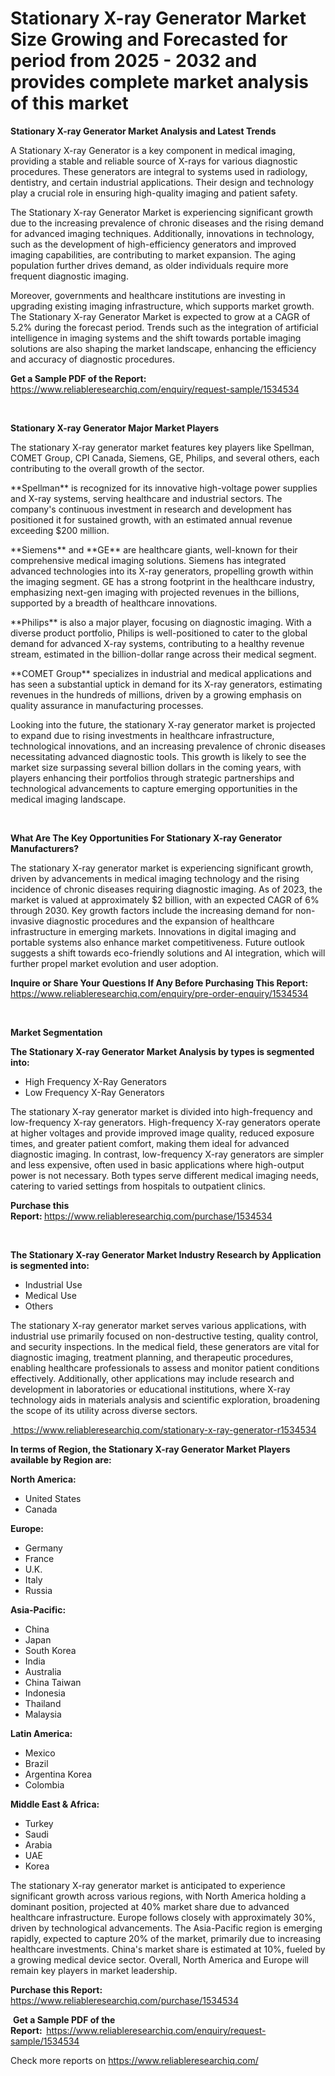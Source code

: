 <p><h1>Stationary X-ray Generator Market Size Growing and Forecasted for period from 2025 - 2032 and provides complete market analysis of this market</h1></p><p><strong>Stationary X-ray Generator Market Analysis and Latest Trends</strong></p>
<p><p>A Stationary X-ray Generator is a key component in medical imaging, providing a stable and reliable source of X-rays for various diagnostic procedures. These generators are integral to systems used in radiology, dentistry, and certain industrial applications. Their design and technology play a crucial role in ensuring high-quality imaging and patient safety.</p><p>The Stationary X-ray Generator Market is experiencing significant growth due to the increasing prevalence of chronic diseases and the rising demand for advanced imaging techniques. Additionally, innovations in technology, such as the development of high-efficiency generators and improved imaging capabilities, are contributing to market expansion. The aging population further drives demand, as older individuals require more frequent diagnostic imaging.</p><p>Moreover, governments and healthcare institutions are investing in upgrading existing imaging infrastructure, which supports market growth. The Stationary X-ray Generator Market is expected to grow at a CAGR of 5.2% during the forecast period. Trends such as the integration of artificial intelligence in imaging systems and the shift towards portable imaging solutions are also shaping the market landscape, enhancing the efficiency and accuracy of diagnostic procedures.</p></p>
<p><strong>Get a Sample PDF of the Report:&nbsp;</strong> <a href="https://www.reliableresearchiq.com/enquiry/request-sample/1534534?utm_campaign=3503&utm_medium=2&utm_source=Github&utm_content=ia&utm_term=11042025&utm_id=stationary-x-ray-generator">https://www.reliableresearchiq.com/enquiry/request-sample/1534534</a></p>
<p>&nbsp;</p>
<p><strong>Stationary X-ray Generator Major Market Players</strong></p>
<p><p>The stationary X-ray generator market features key players like Spellman, COMET Group, CPI Canada, Siemens, GE, Philips, and several others, each contributing to the overall growth of the sector. </p><p>**Spellman** is recognized for its innovative high-voltage power supplies and X-ray systems, serving healthcare and industrial sectors. The company's continuous investment in research and development has positioned it for sustained growth, with an estimated annual revenue exceeding $200 million.</p><p>**Siemens** and **GE** are healthcare giants, well-known for their comprehensive medical imaging solutions. Siemens has integrated advanced technologies into its X-ray generators, propelling growth within the imaging segment. GE has a strong footprint in the healthcare industry, emphasizing next-gen imaging with projected revenues in the billions, supported by a breadth of healthcare innovations.</p><p>**Philips** is also a major player, focusing on diagnostic imaging. With a diverse product portfolio, Philips is well-positioned to cater to the global demand for advanced X-ray systems, contributing to a healthy revenue stream, estimated in the billion-dollar range across their medical segment.</p><p>**COMET Group** specializes in industrial and medical applications and has seen a substantial uptick in demand for its X-ray generators, estimating revenues in the hundreds of millions, driven by a growing emphasis on quality assurance in manufacturing processes.</p><p>Looking into the future, the stationary X-ray generator market is projected to expand due to rising investments in healthcare infrastructure, technological innovations, and an increasing prevalence of chronic diseases necessitating advanced diagnostic tools. This growth is likely to see the market size surpassing several billion dollars in the coming years, with players enhancing their portfolios through strategic partnerships and technological advancements to capture emerging opportunities in the medical imaging landscape.</p></p>
<p>&nbsp;</p>
<p><strong>What Are The Key Opportunities For Stationary X-ray Generator Manufacturers?</strong></p>
<p><p>The stationary X-ray generator market is experiencing significant growth, driven by advancements in medical imaging technology and the rising incidence of chronic diseases requiring diagnostic imaging. As of 2023, the market is valued at approximately $2 billion, with an expected CAGR of 6% through 2030. Key growth factors include the increasing demand for non-invasive diagnostic procedures and the expansion of healthcare infrastructure in emerging markets. Innovations in digital imaging and portable systems also enhance market competitiveness. Future outlook suggests a shift towards eco-friendly solutions and AI integration, which will further propel market evolution and user adoption.</p></p>
<p><strong>Inquire or Share Your Questions If Any Before Purchasing This Report:</strong> <a href="https://www.reliableresearchiq.com/enquiry/pre-order-enquiry/1534534?utm_campaign=3503&utm_medium=2&utm_source=Github&utm_content=ia&utm_term=11042025&utm_id=stationary-x-ray-generator">https://www.reliableresearchiq.com/enquiry/pre-order-enquiry/1534534</a></p>
<p>&nbsp;</p>
<p><strong>Market Segmentation</strong></p>
<p><strong>The Stationary X-ray Generator Market Analysis by types is segmented into:</strong></p>
<p><ul><li>High Frequency X-Ray Generators</li><li>Low Frequency X-Ray Generators</li></ul></p>
<p><p>The stationary X-ray generator market is divided into high-frequency and low-frequency X-ray generators. High-frequency X-ray generators operate at higher voltages and provide improved image quality, reduced exposure times, and greater patient comfort, making them ideal for advanced diagnostic imaging. In contrast, low-frequency X-ray generators are simpler and less expensive, often used in basic applications where high-output power is not necessary. Both types serve different medical imaging needs, catering to varied settings from hospitals to outpatient clinics.</p></p>
<p><strong>Purchase this Report:&nbsp;</strong><a href="https://www.reliableresearchiq.com/purchase/1534534?utm_campaign=3503&utm_medium=2&utm_source=Github&utm_content=ia&utm_term=11042025&utm_id=stationary-x-ray-generator">https://www.reliableresearchiq.com/purchase/1534534</a></p>
<p>&nbsp;</p>
<p><strong>The Stationary X-ray Generator Market Industry Research by Application is segmented into:</strong></p>
<p><ul><li>Industrial Use</li><li>Medical Use</li><li>Others</li></ul></p>
<p><p>The stationary X-ray generator market serves various applications, with industrial use primarily focused on non-destructive testing, quality control, and security inspections. In the medical field, these generators are vital for diagnostic imaging, treatment planning, and therapeutic procedures, enabling healthcare professionals to assess and monitor patient conditions effectively. Additionally, other applications may include research and development in laboratories or educational institutions, where X-ray technology aids in materials analysis and scientific exploration, broadening the scope of its utility across diverse sectors.</p></p>
<p><a href="https://www.reliableresearchiq.com/stationary-x-ray-generator-r1534534?utm_campaign=3503&utm_medium=2&utm_source=Github&utm_content=ia&utm_term=11042025&utm_id=stationary-x-ray-generator">&nbsp;https://www.reliableresearchiq.com/stationary-x-ray-generator-r1534534</a></p>
<p><strong>In terms of Region, the Stationary X-ray Generator Market Players available by Region are:</strong></p>
<p>
    <p> <strong> North America: </strong>
        <ul>
            <li>United States</li>
            <li>Canada</li>
        </ul>
        </p> 
    <p> <strong> Europe: </strong>
        <ul>
            <li>Germany</li>
            <li>France</li>
            <li>U.K.</li>
            <li>Italy</li>
            <li>Russia</li>
        </ul>
        </p> 
    <p> <strong> Asia-Pacific: </strong>
        <ul>
            <li>China</li>
            <li>Japan</li>
            <li>South Korea</li>
            <li>India</li>
            <li>Australia</li>
            <li>China Taiwan</li>
            <li>Indonesia</li>
            <li>Thailand</li>
            <li>Malaysia</li>
        </ul>
        </p> 
    <p> <strong> Latin America: </strong>
        <ul>
            <li>Mexico</li>
            <li>Brazil</li>
            <li>Argentina Korea</li>
            <li>Colombia</li>
        </ul>
        </p> 
    <p> <strong> Middle East & Africa: </strong>
        <ul>
            <li>Turkey</li>
            <li>Saudi</li>
            <li>Arabia</li>
            <li>UAE</li>
            <li>Korea</li>
        </ul>
    </p>
    </p>
<p><p>The stationary X-ray generator market is anticipated to experience significant growth across various regions, with North America holding a dominant position, projected at 40% market share due to advanced healthcare infrastructure. Europe follows closely with approximately 30%, driven by technological advancements. The Asia-Pacific region is emerging rapidly, expected to capture 20% of the market, primarily due to increasing healthcare investments. China's market share is estimated at 10%, fueled by a growing medical device sector. Overall, North America and Europe will remain key players in market leadership.</p></p>
<p><strong>Purchase this Report: </strong><a href="https://www.reliableresearchiq.com/purchase/1534534?utm_campaign=3503&utm_medium=2&utm_source=Github&utm_content=ia&utm_term=11042025&utm_id=stationary-x-ray-generator">https://www.reliableresearchiq.com/purchase/1534534</a></p>
<p>&nbsp;<strong>Get a Sample PDF of the Report:&nbsp;&nbsp;</strong><a href="https://www.reliableresearchiq.com/enquiry/request-sample/1534534?utm_campaign=3503&utm_medium=2&utm_source=Github&utm_content=ia&utm_term=11042025&utm_id=stationary-x-ray-generator">https://www.reliableresearchiq.com/enquiry/request-sample/1534534</a></p>
<p><strong></strong></p>
<p>Check more reports on <a href="https://www.reliableresearchiq.com/?utm_campaign=3503&utm_medium=2&utm_source=Github&utm_content=ia&utm_term=11042025&utm_id=stationary-x-ray-generator">https://www.reliableresearchiq.com/</a></p>